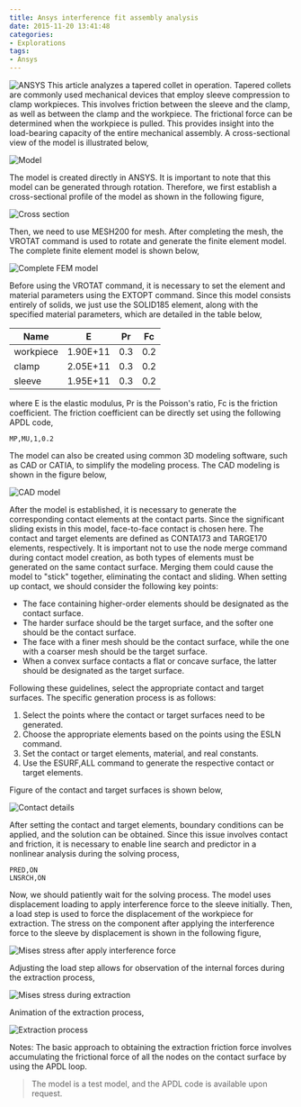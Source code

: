 ```yaml
---
title: Ansys interference fit assembly analysis
date: 2015-11-20 13:41:48
categories:
- Explorations
tags:
- Ansys
---
```


![ANSYS](/uploads/images/0000/ANSYS.jpg)
This article analyzes a tapered collet in operation. Tapered collets are commonly used mechanical devices that employ sleeve compression to clamp workpieces. This involves friction between the sleeve and the clamp, as well as between the clamp and the workpiece. The frictional force can be determined when the workpiece is pulled. This provides insight into the load-bearing capacity of the entire mechanical assembly. A cross-sectional view of the model is illustrated below,

<!-- more -->
![Model](/uploads/images/2015/AnsysInterferenceFit1.svg)

The model is created directly in ANSYS. It is important to note that this model can be generated through rotation. Therefore, we first establish a cross-sectional profile of the model as shown in the following figure,

![Cross section](/uploads/images/2015/AnsysInterferenceFit2.png)

Then, we need to use MESH200 for mesh. After completing the mesh, the VROTAT command is used to rotate and generate the finite element model. The complete finite element model is shown below,

![Complete FEM model](/uploads/images/2015/AnsysInterferenceFit3.png)

Before using the VROTAT command, it is necessary to set the element and material parameters using the EXTOPT command. Since this model consists entirely of solids, we just use the SOLID185 element, along with the specified material parameters, which are detailed in the table below,

| Name      | E        | Pr  | Fc  |
|-----------|----------|-----|-----|
| workpiece | 1.90E+11 | 0.3 | 0.2 |
| clamp     | 2.05E+11 | 0.3 | 0.2 |
| sleeve    | 1.95E+11 | 0.3 | 0.2 |

where E is the elastic modulus, Pr is the Poisson's ratio, Fc is the friction coefficient. The friction coefficient can be directly set using the following APDL code,

```
MP,MU,1,0.2
```

The model can also be created using common 3D modeling software, such as CAD or CATIA, to simplify the modeling process. The CAD modeling is shown in the figure below,

![CAD model](/uploads/images/2015/AnsysInterferenceFit4.png)

After the model is established, it is necessary to generate the corresponding contact elements at the contact parts. Since the significant sliding exists in this model, face-to-face contact is chosen here. The contact and target elements are defined as CONTA173 and TARGE170 elements, respectively. It is important not to use the node merge command during contact model creation, as both types of elements must be generated on the same contact surface. Merging them could cause the model to "stick" together, eliminating the contact and sliding. When setting up contact, we should consider the following key points:

- The face containing higher-order elements should be designated as the contact surface.
- The harder surface should be the target surface, and the softer one should be the contact surface.
- The face with a finer mesh should be the contact surface, while the one with a coarser mesh should be the target surface.
- When a convex surface contacts a flat or concave surface, the latter should be designated as the target surface.

Following these guidelines, select the appropriate contact and target surfaces. The specific generation process is as follows:

1. Select the points where the contact or target surfaces need to be generated.
2. Choose the appropriate elements based on the points using the ESLN command.
3. Set the contact or target elements, material, and real constants.
4. Use the ESURF,ALL command to generate the respective contact or target elements.

Figure of the contact and target surfaces is shown below,

![Contact details](/uploads/images/2015/AnsysInterferenceFit5.png)

After setting the contact and target elements, boundary conditions can be applied, and the solution can be obtained. Since this issue involves contact and friction, it is necessary to enable line search and predictor in a nonlinear analysis during the solving process,

```
PRED,ON                 
LNSRCH,ON
```

Now, we should patiently wait for the solving process. The model uses displacement loading to apply interference force to the sleeve initially. Then, a load step is used to force the displacement of the workpiece for extraction. The stress on the component after applying the interference force to the sleeve by displacement is shown in the following figure,

![Mises stress after apply interference force ](/uploads/images/2015/AnsysInterferenceFit6.png)

Adjusting the load step allows for observation of the internal forces during the extraction process,

![Mises stress during extraction](/uploads/images/2015/AnsysInterferenceFit7.png)

Animation of the extraction process,

![Extraction process](/uploads/images/2015/AnsysInterferenceFit8.gif)

Notes: The basic approach to obtaining the extraction friction force involves accumulating the frictional force of all the nodes on the contact surface by using the APDL loop.

> The model is a test model, and the APDL code is available upon request.